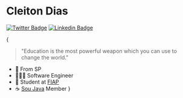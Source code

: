 # Cleiton Dias
[![Twitter Badge](https://img.shields.io/badge/-@cleiton_dsd-informational?style=flat-square&labelColor=informational&logo=twitter&logoColor=white&link=https://twitter.com/Cleiton_Dsd)](https://twitter.com/Cleiton_Dsd) 
[![Linkedin Badge](https://img.shields.io/badge/-Cleiton%20Dias-informational?style=flat-square&logo=Linkedin&logoColor=white&link=https://www.linkedin.com/in/diego-schell-fernandes/)](https://www.linkedin.com/in/cleitondsd/) 

{

> "Education is the most powerful weapon which you can use to change the world."


- 📍  From SP
- 👨🏽‍💻 Software Engineer
- 🏫 Student at [FIAP](https://www.fiap.com.br/)
- ☕ [Sou Java](https://www.meetup.com/pt-BR/SouJava) Member
}
